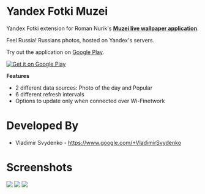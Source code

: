 Yandex Fotki Muzei
==================

Yandex Fotki extension for Roman Nurik's **[Muzei live wallpaper application](https://play.google.com/store/apps/details?id=net.nurik.roman.muzei)**.

Feel Russia! Russians photos, hosted on Yandex's servers.

Try out the application on [Google Play][1].

<a href="https://play.google.com/store/apps/details?id=com.blogspot.vsvydenko.yafotki_muzei">
  <img alt="Get it on Google Play"
       src="https://developer.android.com/images/brand/en_generic_rgb_wo_45.png" />
</a>

<b>Features</b>
- 2 different data sources: Photo of the day and Popular
- 6 different refresh intervals
- Options to update only when connected over Wi-Finetwork

Developed By
============

 * Vladimir Svydenko - https://www.google.com/+VladimirSvydenko



Screenshots
===========
<img src="https://lh6.ggpht.com/GP4yVC43oL1m-L_FexV1KBRPiuReh79YGeT-Tz6EasTivnBGOhBMYJpwqytzxYauAw">
<img src="https://lh3.ggpht.com/AAQ4-Z0pcKh8UwrxSQVel3gfI8pX97dvQrfx0Kv6qtl0Fsp6CO9g9tvpyZwtTa-OWw">
<img src="https://lh5.ggpht.com/oHjD_zC-nTcpgtcUFneBObm8j9zFcqTbd7Ce9xM8HFOvLibyepnbUpCNrBJXHph6iLg">

[1]: https://play.google.com/store/apps/details?id=com.blogspot.vsvydenko.yafotki_muzei
